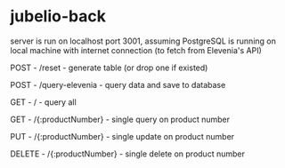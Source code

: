 # jubelio-back

server is run on localhost port 3001, assuming PostgreSQL is running on local machine with internet connection (to fetch from Elevenia's API)

POST - /reset - generate table (or drop one if existed)

POST - /query-elevenia - query data and save to database

GET - / - query all

GET - /{:productNumber} - single query on product number

PUT - /{:productNumber} - single update on product number

DELETE - /{:productNumber} - single delete on product number
